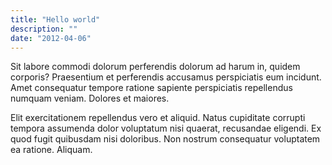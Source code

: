 ```yaml
---
title: "Hello world"
description: ""
date: "2012-04-06"
---
```

Sit labore commodi dolorum perferendis dolorum ad harum in, quidem corporis? Praesentium et perferendis accusamus perspiciatis eum incidunt. Amet consequatur tempore ratione sapiente perspiciatis repellendus numquam veniam. Dolores et maiores.

Elit exercitationem repellendus vero et aliquid. Natus cupiditate corrupti tempora assumenda dolor voluptatum nisi quaerat, recusandae eligendi. Ex quod fugit quibusdam nisi doloribus. Non nostrum consequatur voluptatem ea ratione. Aliquam.
